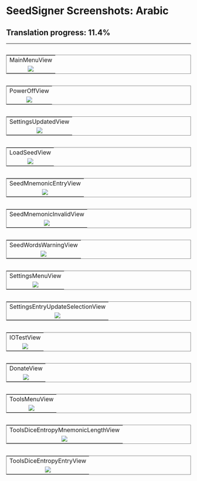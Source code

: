 # SeedSigner Screenshots: Arabic
## Translation progress: 11.4%

---

<table align="left" style="border: 1px solid gray;"><tr><td align="center">MainMenuView</td></tr><tr><td align="center"><img src="MainMenuView.png"></td></tr></table><table align="left" style="border: 1px solid gray;"><tr><td align="center">PowerOffView</td></tr><tr><td align="center"><img src="PowerOffView.png"></td></tr></table><table align="left" style="border: 1px solid gray;"><tr><td align="center">SettingsUpdatedView</td></tr><tr><td align="center"><img src="SettingsUpdatedView.png"></td></tr></table><table align="left" style="border: 1px solid gray;"><tr><td align="center">LoadSeedView</td></tr><tr><td align="center"><img src="LoadSeedView.png"></td></tr></table><table align="left" style="border: 1px solid gray;"><tr><td align="center">SeedMnemonicEntryView</td></tr><tr><td align="center"><img src="SeedMnemonicEntryView.png"></td></tr></table><table align="left" style="border: 1px solid gray;"><tr><td align="center">SeedMnemonicInvalidView</td></tr><tr><td align="center"><img src="SeedMnemonicInvalidView.png"></td></tr></table><table align="left" style="border: 1px solid gray;"><tr><td align="center">SeedWordsWarningView</td></tr><tr><td align="center"><img src="SeedWordsWarningView.png"></td></tr></table><table align="left" style="border: 1px solid gray;"><tr><td align="center">SettingsMenuView</td></tr><tr><td align="center"><img src="SettingsMenuView.png"></td></tr></table><table align="left" style="border: 1px solid gray;"><tr><td align="center">SettingsEntryUpdateSelectionView</td></tr><tr><td align="center"><img src="SettingsEntryUpdateSelectionView.png"></td></tr></table><table align="left" style="border: 1px solid gray;"><tr><td align="center">IOTestView</td></tr><tr><td align="center"><img src="IOTestView.png"></td></tr></table><table align="left" style="border: 1px solid gray;"><tr><td align="center">DonateView</td></tr><tr><td align="center"><img src="DonateView.png"></td></tr></table><table align="left" style="border: 1px solid gray;"><tr><td align="center">ToolsMenuView</td></tr><tr><td align="center"><img src="ToolsMenuView.png"></td></tr></table><table align="left" style="border: 1px solid gray;"><tr><td align="center">ToolsDiceEntropyMnemonicLengthView</td></tr><tr><td align="center"><img src="ToolsDiceEntropyMnemonicLengthView.png"></td></tr></table><table align="left" style="border: 1px solid gray;"><tr><td align="center">ToolsDiceEntropyEntryView</td></tr><tr><td align="center"><img src="ToolsDiceEntropyEntryView.png"></td></tr></table>